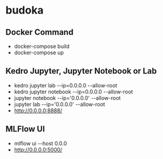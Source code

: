 # budoka


## Docker Command

- docker-compose build
- docker-compose up

## Kedro Jupyter, Jupyter Notebook or Lab
- kedro jupyter lab --ip=0.0.0.0 --allow-root
- kedro jupyter notebook --ip=0.0.0.0 --allow-root
- jupyter notebook --ip='0.0.0.0' --allow-root
- jupyter lab --ip='0.0.0.0' --allow-root
- http://0.0.0.0:8888/

## MLFlow UI
- mlflow ui --host 0.0.0
- http://0.0.0.0:5000/

